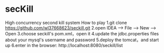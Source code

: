 # secKill
High concurrency second kill system
How to play
1.git clone https://github.com/wl37668623/seckill.git
2.open IDEA --> File --> New --> Open
3.choose seckill's pom.xml，open it
4.update the jdbc.properties files about your mysql's username and password
5.deploy the tomcat，and start up
6.enter in the browser: http://localhost:8080/seckill/list
